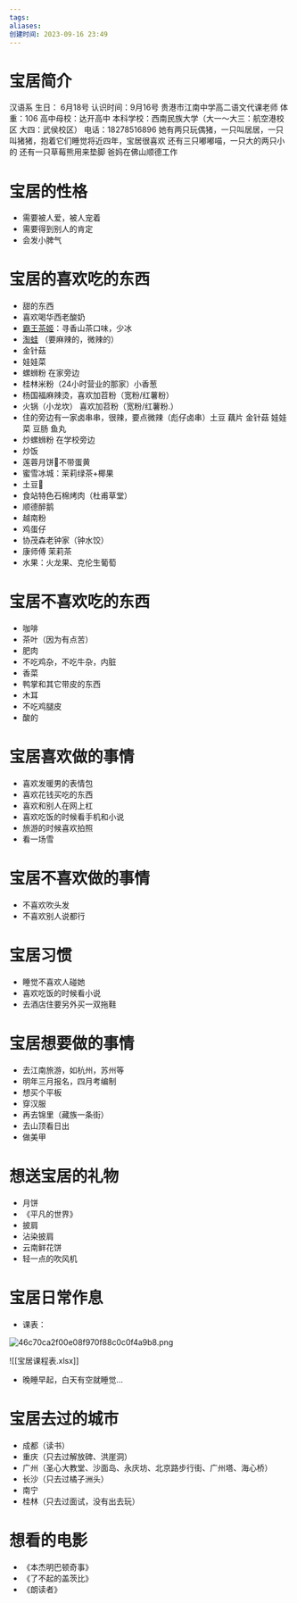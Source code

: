 ```yaml
---
tags: 
aliases: 
创建时间: 2023-09-16 23:49
---
```


# 宝居简介

汉语系
生日： 6月18号
认识时间：9月16号
贵港市江南中学高二语文代课老师
体重：106
高中母校：达开高中
本科学校：西南民族大学（大一～大三：航空港校区  大四：武侯校区）
电话：18278516896
她有两只玩偶猪，一只叫居居，一只叫猪猪，抱着它们睡觉将近四年，宝居很喜欢
还有三只嘟嘟喵，一只大的两只小的
还有一只草莓熊用来垫脚
爸妈在佛山顺德工作

# 宝居的性格

- 需要被人爱，被人宠着
- 需要得到别人的肯定
- 会发小脾气

# 宝居的喜欢吃的东西

- 甜的东西
- 喜欢喝华西老酸奶
- [霸王茶姬](https://www.chagee.com/)：寻香山茶口味，少冰
- [淘蛙](http://www.tao-wa.com/) （要麻辣的，微辣的）
- 金针菇
- 娃娃菜
- 螺蛳粉 在家旁边
- 桂林米粉（24小时营业的那家）小香葱
- 杨国福麻辣烫，喜欢加苕粉（宽粉/红薯粉）
- 火锅（小龙坎） 喜欢加苕粉（宽粉/红薯粉.）
- 住的旁边有一家卤串串，很辣，要点微辣（彪仔卤串）土豆 藕片 金针菇 娃娃菜 豆肠 鱼丸
- 炒螺蛳粉 在学校旁边
- 炒饭
- 莲蓉月饼🥮不带蛋黄
- 蜜雪冰城：茉莉绿茶+椰果
- 土豆🥔
- 食站特色石棉烤肉（杜甫草堂）
- 顺德醉鹅
- 越南粉
- 鸡蛋仔
- 协茂森老钟家（钟水饺）
- 康师傅 茉莉茶
- 水果：火龙果、克伦生葡萄

# 宝居不喜欢吃的东西

- 咖啡
- 茶叶（因为有点苦）
- 肥肉
- 不吃鸡杂，不吃牛杂，内脏
- 香菜
- 鸭掌和其它带皮的东西
- 木耳
- 不吃鸡腿皮
- 酸的

# 宝居喜欢做的事情

- 喜欢发暖男的表情包
- 喜欢花钱买吃的东西
- 喜欢和别人在网上杠
- 喜欢吃饭的时候看手机和小说
- 旅游的时候喜欢拍照
- 看一场雪

# 宝居不喜欢做的事情

- 不喜欢吹头发
- 不喜欢别人说都行

# 宝居习惯

- 睡觉不喜欢人碰她
- 喜欢吃饭的时候看小说
- 去酒店住要另外买一双拖鞋

# 宝居想要做的事情

- 去江南旅游，如杭州，苏州等
- 明年三月报名，四月考编制
- 想买个平板
- 穿汉服
- 再去锦里（藏族一条街）
- 去山顶看日出
- 做美甲


# 想送宝居的礼物

- 月饼
- 《平凡的世界》
- 披肩
- 沾染披肩
- 云南鲜花饼
- 轻一点的吹风机



# 宝居日常作息

- 课表：

![46c70ca2f00e08f970f88c0c0f4a9b8.png](https://zbn-picture1-1319009493.cos.ap-chengdu.myqcloud.com/public-pic/202310090701009.png)

![[宝居课程表.xlsx]]

- 晚睡早起，白天有空就睡觉...


# 宝居去过的城市

- 成都（读书）
- 重庆（只去过解放碑、洪崖洞）
- 广州（圣心大教堂、沙面岛、永庆坊、北京路步行街、广州塔、海心桥）
- 长沙（只去过橘子洲头）
- 南宁
- 桂林（只去过面试，没有出去玩）


# 想看的电影

- 《本杰明巴顿奇事》
- 《了不起的盖茨比》
- 《朗读者》